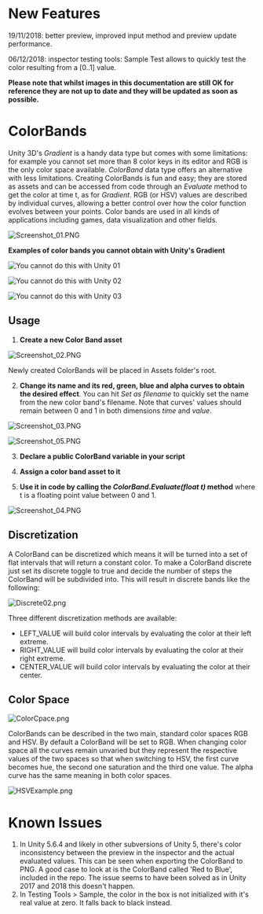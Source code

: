 # New Features

19/11/2018: better preview, improved input method and preview update performance.

06/12/2018: inspector testing tools: Sample Test allows to quickly test the color resulting from a [0..1] value.

**Please note that whilst images in this documentation are still OK for reference they are not up to date and they will be updated as soon as possible.**

# ColorBands
Unity 3D's *Gradient* is a handy data type but comes with some limitations: for example you cannot set more than 8 color keys in its editor and RGB is the only color space available. *ColorBand* data type offers an alternative with less limitations. Creating ColorBands is fun and easy; they are stored as assets and can be accessed from code through an *Evaluate* method to get the color at time t, as for *Gradient*. RGB (or HSV) values are described by individual curves, allowing a better control over how the color function evolves between your points.
Color bands are used in all kinds of applications including games, data visualization and other fields.

![Screenshot_01.PNG](https://github.com/rstecca/ColorBands/blob/master/Images/screenshot_01.png)

**Examples of color bands you cannot obtain with Unity's Gradient**

![You cannot do this with Unity 01](https://raw.githubusercontent.com/rstecca/ColorBands/master/Images/CannotDoThisWithGradients%2001.png)

![You cannot do this with Unity 02](https://raw.githubusercontent.com/rstecca/ColorBands/master/Images/CannotDoThisWithGradients%2002.png)

![You cannot do this with Unity
03](https://raw.githubusercontent.com/rstecca/ColorBands/master/Images/_CantDoThisWithGradients%2003.png)

## Usage
1) **Create a new Color Band asset**

![Screenshot_02.PNG](https://github.com/rstecca/ColorBands/blob/master/Images/Screenshot_02.png)

Newly created ColorBands will be placed in Assets folder's root.

2) **Change its name and its red, green, blue and alpha curves to obtain the desired effect**. You can hit *Set as filename* to quickly set the name from the new color band's filename. Note that curves' values should remain between 0 and 1 in both dimensions *time* and *value*.

![Screenshot_03.PNG](https://github.com/rstecca/ColorBands/blob/master/Images/Screenshot_03.png)

![Screenshot_05.PNG](https://github.com/rstecca/ColorBands/blob/master/Images/Screenshot_05.png)

3) **Declare a public ColorBand variable in your script**

4) **Assign a color band asset to it**

5) **Use it in code by calling the *ColorBand.Evaluate(float t)* method** where t is a floating point value between 0 and 1.

![Screenshot_04.PNG](https://github.com/rstecca/ColorBands/blob/master/Images/Screenshot_04.png)

## Discretization
A ColorBand can be discretized which means it will be turned into a set of flat intervals that will return a constant color.
To make a ColorBand discrete just set its discrete toggle to true and decide the number of steps the ColorBand will be subdivided into. This will result in discrete bands like the following:

![Discrete02.png](https://github.com/rstecca/ColorBands/blob/master/Images/Discrete02.png)

Three different discretization methods are available:
- LEFT_VALUE will build color intervals by evaluating the color at their left extreme.
- RIGHT_VALUE will build color intervals by evaluating the color at their right extreme.
- CENTER_VALUE will build color intervals by evaluating the color at their center.

## Color Space

![ColorCpace.png](https://github.com/rstecca/ColorBands/blob/master/Images/ColorSpace.png)

ColorBands can be described in the two main, standard color spaces RGB and HSV. By default a ColorBand will be set to RGB. When changing color space all the curves remain unvaried but they represent the respective values of the two spaces so that when switching to HSV, the first curve becomes hue, the second one saturation and the third one value. The alpha curve has the same meaning in both color spaces.

![HSVExample.png](https://github.com/rstecca/ColorBands/blob/master/Images/HSVExample.png)

# Known Issues
1. In Unity 5.6.4 and likely in other subversions of Unity 5, there's color inconsistency between the preview in the inspector and the actual evaluated values. This can be seen when exporting the ColorBand to PNG. A good case to look at is the ColorBand called 'Red to Blue', included in the repo. The issue seems to have been solved as in Unity 2017 and 2018 this doesn't happen.
2. In Testing Tools > Sample, the color in the box is not initialized with it's real value at zero. It falls back to black instead.
